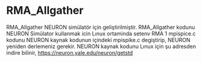# RMA_Allgather
RMA_Allgather NEURON simülatör için geliştirilmiştir.
RMA_Allgather kodunu NEURON Simülator kullanmak icin Lınux ortaminda
setenv RMA 1
mpispice.c kodunu NEURON kaynak kodunun içindeki mpispike.c degiştirip, NEURON yeniden derlemeniz gerekir.
NEURON kaynak kodunu Lınux için şu adresden indire bilinir,   https://neuron.yale.edu/neuron/getstd
